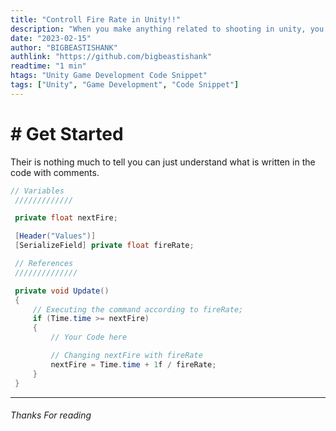 ```yaml
---
title: "Controll Fire Rate in Unity!!"
description: "When you make anything related to shooting in unity, you need to controll your fire rate, and here is how you can do it."
date: "2023-02-15"
author: "BIGBEASTISHANK"
authlink: "https://github.com/bigbeastishank"
readtime: "1 min"
htags: "Unity Game Development Code Snippet"
tags: ["Unity", "Game Development", "Code Snippet"]
---
```


# # Get Started

Their is nothing much to tell you can just understand what is written in the code with comments.

```cs
// Variables
 /////////////

 private float nextFire;

 [Header("Values")]
 [SerializeField] private float fireRate;

 // References
 //////////////

 private void Update()
 {
     // Executing the command according to fireRate;
     if (Time.time >= nextFire)
     {
         // Your Code here

         // Changing nextFire with fireRate
         nextFire = Time.time + 1f / fireRate;
     }
 }
```

---

###### Thanks For reading
